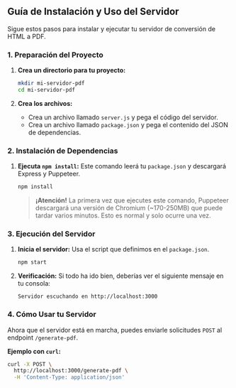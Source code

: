 ## Guía de Instalación y Uso del Servidor

Sigue estos pasos para instalar y ejecutar tu servidor de conversión de HTML a PDF.

### 1. Preparación del Proyecto

1.  **Crea un directorio para tu proyecto:**
    ```bash
    mkdir mi-servidor-pdf
    cd mi-servidor-pdf
    ```

2.  **Crea los archivos:**
    * Crea un archivo llamado `server.js` y pega el código del servidor.
    * Crea un archivo llamado `package.json` y pega el contenido del JSON de dependencias.

### 2. Instalación de Dependencias

1.  **Ejecuta `npm install`:**
    Este comando leerá tu `package.json` y descargará Express y Puppeteer.
    ```bash
    npm install
    ```
    > **¡Atención!** La primera vez que ejecutes este comando, Puppeteer descargará una versión de Chromium (~170-250MB) que puede tardar varios minutos. Esto es normal y solo ocurre una vez.

### 3. Ejecución del Servidor

1.  **Inicia el servidor:**
    Usa el script que definimos en el `package.json`.
    ```bash
    npm start
    ```

2.  **Verificación:**
    Si todo ha ido bien, deberías ver el siguiente mensaje en tu consola:
    ```
    Servidor escuchando en http://localhost:3000
    ```

### 4. Cómo Usar tu Servidor

Ahora que el servidor está en marcha, puedes enviarle solicitudes `POST` al endpoint `/generate-pdf`.

**Ejemplo con `curl`:**
```bash
curl -X POST \
  http://localhost:3000/generate-pdf \
  -H 'Content-Type: application/json'
